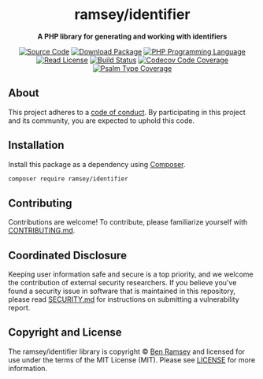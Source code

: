 <h1 align="center">ramsey/identifier</h1>

<p align="center">
    <strong>A PHP library for generating and working with identifiers</strong>
</p>

<p align="center">
    <a href="https://github.com/ramsey/identifier"><img src="https://img.shields.io/badge/source-ramsey/identifier-blue.svg?style=flat-square" alt="Source Code"></a>
    <a href="https://packagist.org/packages/ramsey/identifier"><img src="https://img.shields.io/packagist/v/ramsey/identifier.svg?style=flat-square&label=release" alt="Download Package"></a>
    <a href="https://php.net"><img src="https://img.shields.io/packagist/php-v/ramsey/identifier.svg?style=flat-square&colorB=%238892BF" alt="PHP Programming Language"></a>
    <a href="https://github.com/ramsey/identifier/blob/main/LICENSE"><img src="https://img.shields.io/packagist/l/ramsey/identifier.svg?style=flat-square&colorB=darkcyan" alt="Read License"></a>
    <a href="https://github.com/ramsey/identifier/actions/workflows/continuous-integration.yml"><img src="https://img.shields.io/github/workflow/status/ramsey/identifier/build/main?style=flat-square&logo=github" alt="Build Status"></a>
    <a href="https://codecov.io/gh/ramsey/identifier"><img src="https://img.shields.io/codecov/c/gh/ramsey/identifier?label=codecov&logo=codecov&style=flat-square" alt="Codecov Code Coverage"></a>
    <a href="https://shepherd.dev/github/ramsey/identifier"><img src="https://img.shields.io/endpoint?style=flat-square&url=https%3A%2F%2Fshepherd.dev%2Fgithub%2Framsey%2Fidentifier%2Fcoverage" alt="Psalm Type Coverage"></a>
</p>

## About

<!--
TODO: Use this space to provide more details about your package. Try to be
      concise. This is the introduction to your package. Let others know what
      your package does and how it can help them build applications.
-->


This project adheres to a [code of conduct](CODE_OF_CONDUCT.md).
By participating in this project and its community, you are expected to
uphold this code.

## Installation

Install this package as a dependency using [Composer](https://getcomposer.org).

``` bash
composer require ramsey/identifier
```

<!--
## Usage

Provide a brief description or short example of how to use this library.
If you need to provide more detailed examples, use the `docs/` directory
and provide a link here to the documentation.

``` php
use Ramsey\Identifier\Example;

$example = new Example();
echo $example->greet('fellow human');
```
-->

## Contributing

Contributions are welcome! To contribute, please familiarize yourself with
[CONTRIBUTING.md](CONTRIBUTING.md).

## Coordinated Disclosure

Keeping user information safe and secure is a top priority, and we welcome the
contribution of external security researchers. If you believe you've found a
security issue in software that is maintained in this repository, please read
[SECURITY.md](SECURITY.md) for instructions on submitting a vulnerability report.

## Copyright and License

The ramsey/identifier library is copyright © [Ben Ramsey](https://benramsey.com)
and licensed for use under the terms of the
MIT License (MIT). Please see [LICENSE](LICENSE) for more information.
